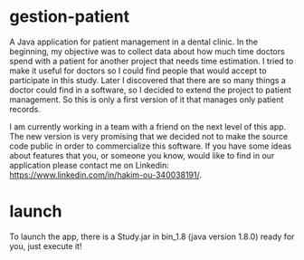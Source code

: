 # gestion-patient

A Java application for patient management in a dental clinic. In the beginning, my objective was to collect data about how much time doctors spend with a patient
for another project that needs time estimation. I tried to make it useful for doctors so I could find people that would accept to participate in this study.
Later I discovered that there are so many things a doctor could find in a software, so I decided to extend the project to patient management. So this is only a first version of it that manages only patient records.

I am currently working in a team with a friend on the next level of this app. The new version is very promising that we decided not to make the source code
public in order to commercialize this software. If you have some ideas about features that you, or someone you know, would like to find in our application please
contact me on Linkedin: https://www.linkedin.com/in/hakim-ou-340038191/.

# launch
To launch the app, there is a Study.jar in bin_1.8 (java version 1.8.0) ready for you, just execute it!
